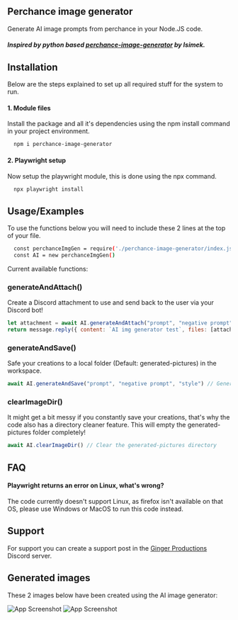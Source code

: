 
## Perchance image generator
Generate AI image prompts from perchance in your Node.JS code.

##### Inspired by python based [perchance-image-generator](https://github.com/lsimek/perchance-image-generator) by Isimek.


## Installation

Below are the steps explained to set up all required stuff for the system to run.

#### 1. Module files
Install the package and all it's dependencies using the npm install command in your project environment.
```bash
  npm i perchance-image-generator
```

#### 2. Playwright setup
Now setup the playwright module, this is done using the npx command.
```bash
  npx playwright install
```

## Usage/Examples
To use the functions below you will need to include these 2 lines at the top of your file.
```bash
  const perchanceImgGen = require('./perchance-image-generator/index.js')
  const AI = new perchanceImgGen()
```

Current available functions:

### generateAndAttach()
Create a Discord attachment to use and send back to the user via your Discord bot!
```javascript
let attachment = await AI.generateAndAttach("prompt", "negative prompt", "style") // Generate prompt and receive the attachment
return message.reply({ content: `AI img generator test`, files: [attachment]}) // Return a message with the image
```

### generateAndSave()
Safe your creations to a local folder (Default: generated-pictures) in the workspace.
```javascript
await AI.generateAndSave("prompt", "negative prompt", "style") // Generate prompt and save it
```

### clearImageDir()
It might get a bit messy if you constantly save your creations, that's why the code also has a directory cleaner feature.
This will empty the generated-pictures folder completely!
```javascript
await AI.clearImageDir() // Clear the generated-pictures directory
```


## FAQ

#### Playwright returns an error on Linux, what's wrong?

The code currently doesn't support Linux, as firefox isn't available on that OS, please use Windows or MacOS to run this code instead.


## Support

For support you can create a support post in the  [Ginger Productions](https://discord.gg/8KxqWAKCPe) Discord server.

## Generated images
These 2 images below have been created using the AI image generator:

![App Screenshot](https://spud.jaimytuin.com/media/projectShowcase/AIexample1.jpeg)
![App Screenshot](https://spud.jaimytuin.com/media/projectShowcase/AIexample2.jpeg)
